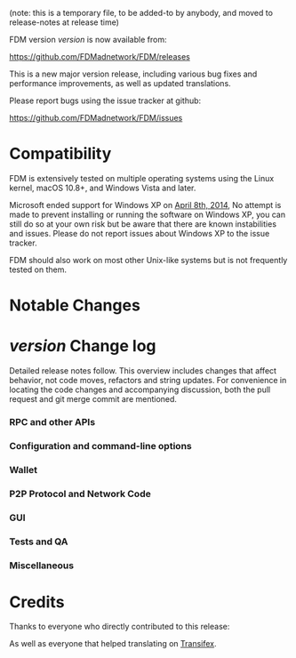 (note: this is a temporary file, to be added-to by anybody, and moved to release-notes at release time)

FDM version *version* is now available from:

  <https://github.com/FDMadnetwork/FDM/releases>

This is a new major version release, including various bug fixes and
performance improvements, as well as updated translations.

Please report bugs using the issue tracker at github:

  <https://github.com/FDMadnetwork/FDM/issues>

Compatibility
==============

FDM is extensively tested on multiple operating systems using
the Linux kernel, macOS 10.8+, and Windows Vista and later.

Microsoft ended support for Windows XP on [April 8th, 2014](https://www.microsoft.com/en-us/WindowsForBusiness/end-of-xp-support),
No attempt is made to prevent installing or running the software on Windows XP, you
can still do so at your own risk but be aware that there are known instabilities and issues.
Please do not report issues about Windows XP to the issue tracker.

FDM should also work on most other Unix-like systems but is not
frequently tested on them.

Notable Changes
===============



*version* Change log
=================

Detailed release notes follow. This overview includes changes that affect
behavior, not code moves, refactors and string updates. For convenience in locating
the code changes and accompanying discussion, both the pull request and
git merge commit are mentioned.

### RPC and other APIs


### Configuration and command-line options


### Wallet


### P2P Protocol and Network Code


### GUI


### Tests and QA


### Miscellaneous


Credits
=======

Thanks to everyone who directly contributed to this release:


As well as everyone that helped translating on [Transifex](https://www.transifex.com/projects/p/FDMcoin-translations/).
